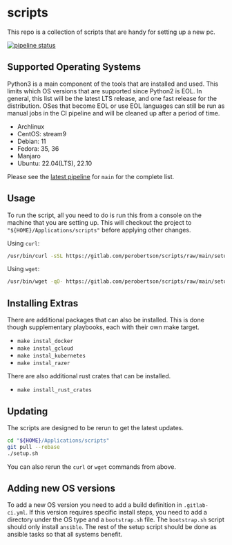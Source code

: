 # scripts

This repo is a collection of scripts that are handy for setting up a new pc.

[![pipeline status](https://gitlab.com/perobertson/scripts/badges/main/pipeline.svg)](https://gitlab.com/perobertson/scripts/pipelines?scope=branches&ref=main)

## Supported Operating Systems

Python3 is a main component of the tools that are installed and used. This
limits which OS versions that are supported since Python2 is EOL. In general,
this list will be the latest LTS release, and one fast release for the
distribution. OSes that become EOL or use EOL languages can still be run as
manual jobs in the CI pipeline and will be cleaned up after a period of time.

- Archlinux
- CentOS: stream9
- Debian: 11
- Fedora: 35, 36
- Manjaro
- Ubuntu: 22.04(LTS), 22.10

Please see the [latest pipeline] for `main` for the complete list.

[latest pipeline]: https://gitlab.com/perobertson/scripts/pipelines?scope=branches&ref=main

## Usage

To run the script, all you need to do is run this from a console on the machine that you are setting up.
This will checkout the project to `"${HOME}/Applications/scripts"` before applying other changes.

Using `curl`:

```bash
/usr/bin/curl -sSL https://gitlab.com/perobertson/scripts/raw/main/setup.sh | bash
```

Using `wget`:

```bash
/usr/bin/wget -qO- https://gitlab.com/perobertson/scripts/raw/main/setup.sh | bash
```

## Installing Extras

There are additional packages that can also be installed.
This is done though supplementary playbooks, each with their own make target.

- `make instal_docker`
- `make instal_gcloud`
- `make instal_kubernetes`
- `make instal_razer`

There are also additional rust crates that can be installed.

- `make install_rust_crates`

## Updating

The scripts are designed to be rerun to get the latest updates.

```bash
cd "${HOME}/Applications/scripts"
git pull --rebase
./setup.sh
```

You can also rerun the `curl` or `wget` commands from above.

## Adding new OS versions

To add a new OS version you need to add a build definition in `.gitlab-ci.yml`.
If this version requires specific install steps, you need to add a directory under the OS type and a `bootstrap.sh` file.
The `bootstrap.sh` script should only install `ansible`.
The rest of the setup script should be done as ansible tasks so that all systems benefit.
